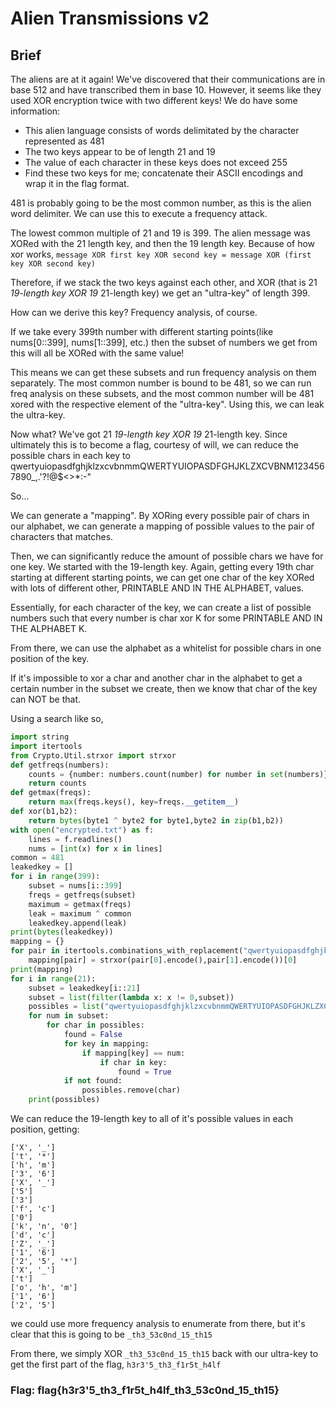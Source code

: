 # Alien Transmissions v2

## Brief

The aliens are at it again! We've discovered that their communications are in base 512 and have transcribed them in base 10. However, it seems like they used XOR encryption twice with two different keys! We do have some information:

* This alien language consists of words delimitated by the character represented as 481
* The two keys appear to be of length 21 and 19
* The value of each character in these keys does not exceed 255
* Find these two keys for me; concatenate their ASCII encodings and wrap it in the flag format.

481 is probably going to be the most common number, as this is the alien word delimiter. We can use this to execute a frequency attack.

The lowest common multiple of 21 and 19 is 399. The alien message was XORed with the 21 length key, and then the 19 length key. Because of how xor works, `message XOR first key XOR second key = message XOR (first key XOR second key)`

Therefore, if we stack the two keys against each other, and XOR \(that is 21  _19-length key XOR 19_  21-length key\) we get an "ultra-key" of length 399.

How can we derive this key? Frequency analysis, of course.

If we take every 399th number with different starting points\(like nums\[0::399\], nums\[1::399\], etc.\) then the subset of numbers we get from this will all be XORed with the same value!

This means we can get these subsets and run frequency analysis on them separately. The most common number is bound to be 481, so we can run freq analysis on these subsets, and the most common number will be 481 xored with the respective element of the "ultra-key". Using this, we can leak the ultra-key.

Now what? We've got 21  _19-length key XOR 19_  21-length key. Since ultimately this is to become a flag, courtesy of will, we can reduce the possible chars in each key to qwertyuiopasdfghjklzxcvbnmmQWERTYUIOPASDFGHJKLZXCVBNM1234567890\_,.'?!@$&lt;&gt;\*:-"

So...

We can generate a "mapping". By XORing every possible pair of chars in our alphabet, we can generate a mapping of possible values to the pair of characters that matches.

Then, we can significantly reduce the amount of possible chars we have for one key. We started with the 19-length key. Again, getting every 19th char starting at different starting points, we can get one char of the key XORed with lots of different other, PRINTABLE AND IN THE ALPHABET, values.

Essentially, for each character of the key, we can create a list of possible numbers such that every number is char xor K for some PRINTABLE AND IN THE ALPHABET K.

From there, we can use the alphabet as a whitelist for possible chars in one position of the key.

If it's impossible to xor a char and another char in the alphabet to get a certain number in the subset we create, then we know that char of the key can NOT be that.

Using a search like so,

```python
import string
import itertools
from Crypto.Util.strxor import strxor
def getfreqs(numbers):
    counts = {number: numbers.count(number) for number in set(numbers)}
    return counts
def getmax(freqs):
    return max(freqs.keys(), key=freqs.__getitem__)
def xor(b1,b2):
    return bytes(byte1 ^ byte2 for byte1,byte2 in zip(b1,b2))
with open("encrypted.txt") as f:
    lines = f.readlines()
    nums = [int(x) for x in lines]
common = 481
leakedkey = []
for i in range(399):
    subset = nums[i::399]
    freqs = getfreqs(subset)
    maximum = getmax(freqs)
    leak = maximum ^ common
    leakedkey.append(leak)
print(bytes(leakedkey))
mapping = {}
for pair in itertools.combinations_with_replacement("qwertyuiopasdfghjklzxcvbnmmQWERTYUIOPASDFGHJKLZXCVBNM1234567890_,.'?!@$<>*:-",2):
    mapping[pair] = strxor(pair[0].encode(),pair[1].encode())[0]
print(mapping)
for i in range(21):
    subset = leakedkey[i::21]
    subset = list(filter(lambda x: x != 0,subset))
    possibles = list("qwertyuiopasdfghjklzxcvbnmmQWERTYUIOPASDFGHJKLZXCVBNM1234567890_,.'?!@$<>*:-")
    for num in subset:
        for char in possibles:
            found = False
            for key in mapping:
                if mapping[key] == num:
                    if char in key:
                        found = True
            if not found:
                possibles.remove(char)
    print(possibles)
```

We can reduce the 19-length key to all of it's possible values in each position, getting:

```text
['X', '_']
['t', '*']
['h', 'm']
['3', '6']
['X', '_']
['5']
['3']
['f', 'c']
['0']
['k', 'n', '0']
['d', 'c']
['Z', '_']
['1', '6']
['2', '5', '*']
['X', '_']
['t']
['o', 'h', 'm']
['1', '6']
['2', '5']
```

we could use more frequency analysis to enumerate from there, but it's clear that this is going to be `_th3_53c0nd_15_th15`

From there, we simply XOR `_th3_53c0nd_15_th15` back with our ultra-key to get the first part of the flag, `h3r3'5_th3_f1r5t_h4lf`

### Flag: flag{h3r3'5\_th3\_f1r5t\_h4lf\_th3\_53c0nd\_15\_th15}

